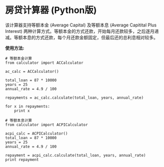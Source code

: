 # 房贷计算器 (Python版)

该计算器支持等额本金 (Average Capital) 及等额本息 (Average Capitital Plus Interest) 两种计算方式。等额本金的方式还款，开始每月还款较多，之后逐月递减。等额本息的方式还款，每个月还款金额固定，但最后还的总利息相对较多。

**使用方法:**

```
# 等额本金计算
from calculator import ACCalculator

ac_calc = ACCalculator()

total_loan = 87 * 10000
years = 25
annual_rate = 4.9 / 100

repayments = ac_calc.calculate(total_loan, years, annual_rate)

for x in repayments:
    print x
```

```
# 等额本息计算
from calculator import ACPICalculator

acpi_calc = ACPICalculator()
total_loan = 87 * 10000
years = 25
annual_rate = 4.9 / 100

repayment = acpi_calc.calculate(total_loan, years, annual_rate)
print repayment
```
